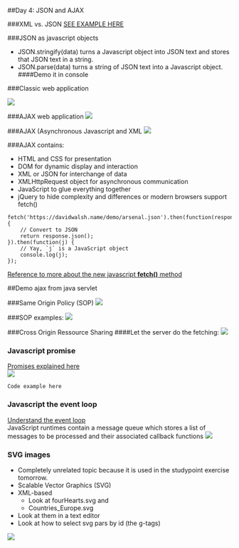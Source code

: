 
##Day 4: JSON and AJAX

###XML vs. JSON
[SEE EXAMPLE HERE](https://www.w3schools.com/js/js_json_xml.asp)  

###JSON as javascript objects
- JSON.stringify(data) turns a Javascript object into JSON text and stores that JSON text in a string.
- JSON.parse(data) turns a string of JSON text into a Javascript object.
####Demo it in console

###Classic web application

![](/classicwebapp.png)  


###AJAX web application
![](/ajaxwebapp.png)  

###AJAX (Asynchronous Javascript and XML
![](/async.png)  

###AJAX contains:

- HTML and CSS for presentation
- DOM for dynamic display and interaction
- XML or JSON for interchange of data
- XMLHttpRequest object for asynchronous communication
- JavaScript to glue everything together
- jQuery to hide complexity and differences or modern browsers support fetch()

```
fetch('https://davidwalsh.name/demo/arsenal.json').then(function(response) { 
	// Convert to JSON
	return response.json();
}).then(function(j) {
	// Yay, `j` is a JavaScript object
	console.log(j); 
});
```

[Reference to more about the new javascript **fetch()** method](https://davidwalsh.name/fetch)  

##Demo ajax from java servlet  

###Same Origin Policy (SOP)
![](/SOP.png)  

###SOP examples: 
![](/SOP2.png)  

###Cross Origin Ressource Sharing
####Let the server do the fetching:
![](/cors.png)

### Javascript promise
[Promises explained here](http://www.html5rocks.com/en/tutorials/es6/promises/)  
![](/promise.png)
```
Code example here
```
### Javascript the event loop
[Understand the event loop](http://blog.carbonfive.com/2013/10/27/the-javascript-event-loop-explained/)  
JavaScript runtimes contain a message queue which stores a list of messages to be processed and their associated callback functions
![](/eventloop.png)






### SVG images
- Completely unrelated topic because it is used in the studypoint exercise tomorrow.
- Scalable Vector Graphics (SVG)
- XML-based
    - Look at fourHearts.svg and 
    - Countries_Europe.svg 
- Look at them in a text editor
- Look at how to select svg pars by id (the g-tags)

![](/svgcode.png)


